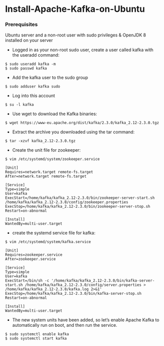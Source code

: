 # Install-Apache-Kafka-on-Ubuntu
### Prerequisites
Ubuntu server and a non-root user with sudo privileges & OpenJDK 8 installed on your server
* Logged in as your non-root sudo user, create a user called kafka with the useradd command:
```
$ sudo useradd kafka -m
$ sudo passwd kafka
```
* Add the kafka user to the sudo group
```
$ sudo adduser kafka sudo
```
* Log into this account
```
$ su -l kafka
```
* Use wget to download the Kafka binaries:
```
$ wget https://www-eu.apache.org/dist/kafka/2.3.0/kafka_2.12-2.3.0.tgz
```
* Extract the archive you downloaded using the tar command:
```
$ tar -xzvf kafka_2.12-2.3.0.tgz
```
* Create the unit file for zookeeper:
```
$ vim /etc/systemd/system/zookeeper.service

[Unit]
Requires=network.target remote-fs.target
After=network.target remote-fs.target

[Service]
Type=simple
User=kafka
ExecStart=/home/kafka/kafka_2.12-2.3.0/bin/zookeeper-server-start.sh /home/kafka/kafka_2.12-2.3.0/config/zookeeper.properties
ExecStop=/home/kafka/kafka_2.12-2.3.0/bin/zookeeper-server-stop.sh
Restart=on-abnormal

[Install]
WantedBy=multi-user.target
```
* create the systemd service file for kafka:
```
$ vim /etc/systemd/system/kafka.service

[Unit]
Requires=zookeeper.service
After=zookeeper.service

[Service]
Type=simple
User=kafka
ExecStart=/bin/sh -c '/home/kafka/kafka_2.12-2.3.0/bin/kafka-server-start.sh /home/kafka/kafka_2.12-2.3.0/config/server.properties > /home/kafka/kafka_2.12-2.3.0/kafka.log 2>&1'
ExecStop=/home/kafka/kafka_2.12-2.3.0/bin/kafka-server-stop.sh
Restart=on-abnormal

[Install]
WantedBy=multi-user.target
```
* The new system units have been added, so let’s enable Apache Kafka to automatically run on boot, and then run the service.
```
$ sudo systemctl enable kafka
$ sudo systemctl start kafka
```
